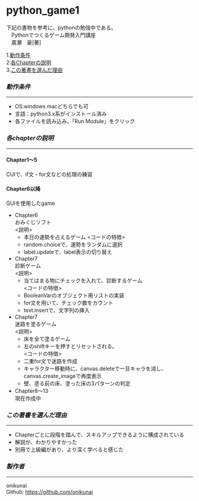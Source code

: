 # **python_game1**
下記の書物を参考に、pythonの勉強中である。  
　Pythonでつくるゲーム開発入門講座  
　廣瀬　豪[著]  

1.[動作条件](#動作条件)  
2.[各Chapterの説明](#各chapterの説明)  
3.[この著書を選んだ理由](#この著書を選んだ理由)  

### *動作条件*
---
* OS:windows macどちらでも可  
* 言語：python3.x系がインストール済み  
* 各ファイルを読み込み、「Run Module」をクリック  


### *各chapterの説明*
---
#### Chapter1〜5
 CUIで、if文・for文などの処理の練習
<br>

#### Chapter6以降
 GUIを使用したgame
 * Chapter6<br>
   おみくじソフト<br>
  <説明>
   * 本日の運勢を占えるゲーム
  <コードの特徴>
   * random.choiceで、運勢をランダムに選択<br>
   * label.updateで、label表示の切り替え<br>
 * Chapter7<br>
   診断ゲーム<br>
  <説明>
   * 当てはまる物にチェックを入れて、診断するゲーム<br>
  <コードの特徴>
   * BooleanVarのオブジェクト用リストの実装<br>
   * for文を用いて、チェック数をカウント<br>
   * text.insertで、文字列の挿入<br>
 * Chapter7<br>
   迷路を塗るゲーム<br>
   <説明>
   * 床を全て塗るゲーム
   * 左のshiftキーを押すとリセットされる。<br>
  <コードの特徴>
   * 二重for文で迷路を作成<br>
   * キャラクター移動時に、canvas.deleteで一旦キャラを消し、canvas.create_imageで再度表示<br>
   * 壁、塗る前の床、塗った床の3パターンの判定<br>
 * Chapter8〜13<br>
   現在作成中<br>

### *この著書を選んだ理由*
---
* Chapterごとに段階を踏んで、スキルアップできるように構成されている  
* 解説が、わかりやすかった  
* 別冊で上級編があり、より深く学べると感じた  

### *製作者*
---
onikunai  
Github: https://github.com/onikunai  